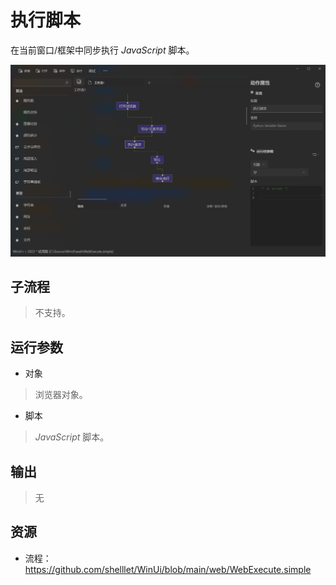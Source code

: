 # 执行脚本 
在当前窗口/框架中同步执行 *JavaScript* 脚本。

![WebExecute](./images/20.png ':size=90%')

## 子流程

> 不支持。

## 运行参数

* 对象
> 浏览器对象。
* 脚本
> *JavaScript* 脚本。 

## 输出
  
>    无


## 资源

* 流程：https://github.com/shelllet/WinUi/blob/main/web/WebExecute.simple
